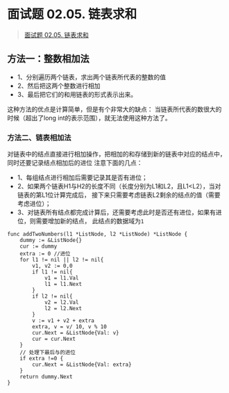 # 面试题 02.05. 链表求和

> [面试题 02.05. 链表求和](https://leetcode-cn.com/problems/sum-lists-lcci/)

## 方法一：整数相加法
* 1、分别遍历两个链表，求出两个链表所代表的整数的值
* 2、然后把这两个整数进行相加
* 3、最后把它们的和用链表的形式表示出来。

这种方法的优点是计算简单，但是有个非常大的缺点：
当链表所代表的数很大的时候（超出了long int的表示范围），就无法使用这种方法了。 

### 方法二、链表相加法
对链表中的结点直接进行相加操作，把相加的和存储到新的链表中对应的结点中，同时还要记录结点相加后的进位
注意下面的几点：

* 1、每组结点进行相加后需要记录其是否有进位；
* 2、如果两个链表H1与H2的长度不同（长度分别为L1和L2，且L1<L2），当对链表的第L1位计算完成后，
接下来只需要考虑链表L2剩余的结点的值（需要考虑进位）；
* 3、对链表所有结点都完成计算后，还需要考虑此时是否还有进位，如果有进位，则需要增加新的结点，
此结点的数据域为``1``
```golang
func addTwoNumbers(l1 *ListNode, l2 *ListNode) *ListNode {
	dummy := &ListNode{}
	cur := dummy
	extra := 0 //进位
	for l1 != nil || l2 != nil{
		v1, v2 := 0,0
		if l1 != nil{
			v1 = l1.Val
			l1 = l1.Next
		}
		if l2 != nil{
			v2 = l2.Val
			l2 = l2.Next
		}
		v := v1 + v2 + extra
		extra, v = v/ 10, v % 10
		cur.Next = &ListNode{Val: v}
		cur = cur.Next
	}
	// 处理下最后与的进位
	if extra !=0 {
		cur.Next = &ListNode{Val: extra}
	}
	return dummy.Next
}
```